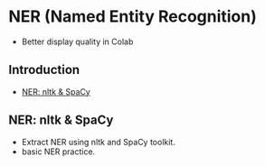 # NER (Named Entity Recognition)
- Better display quality in Colab

## Introduction
* [NER: nltk & SpaCy](#deep-learning)


## NER: nltk & SpaCy
* Extract NER using nltk and SpaCy toolkit.
* basic NER practice.
